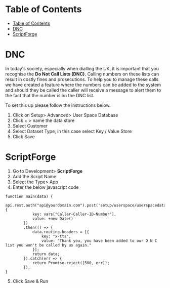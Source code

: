 # Table of Contents

- [Table of Contents](#table-of-contents)
- [DNC](#dnc)
- [ScriptForge](#scriptForge) 

# DNC

In today's society, especially when dialling the UK, it is important that you recognise the **Do Not Call Lists (DNC).** Calling numbers on these lists can result in costly fines and prosecutions. To help you to manage these calls we have created a feature where the numbers can be added to the system and should they be called the caller will receive a message to alert them to the fact that the number is on the DNC list. 
 
To set this up please follow the instructions below.

1. Click on Setup> Advanced> User Space Database
2. Click + > name the data store
3. Select Customer
4. Select Dataset Type, in this case select Key / Value Store
5. Click Save

# ScriptForge

1) Go to Development> **ScriptForge**
2) Add the Script Name
3) Select the Type> App
4) Enter the below javascript code

```
function main(data) {
    api.rest.auth("api@yourdomain.com").post('setup/userspace/userspacedataname/', {
            key: vars["Caller-Caller-ID-Number"],
            value: +new Date()
        })
        .then(() => {
            data.routing.headers = [{
                key: "x-tts",
                value: "Thank you, you have been added to our D N C list you won't be called by us again."
            }];
            return data;
        }).catch(err => {
            return Promise.reject([500, err]);
        });
}
```

5. Click Save & Run




